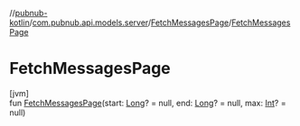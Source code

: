 //[pubnub-kotlin](../../../index.md)/[com.pubnub.api.models.server](../index.md)/[FetchMessagesPage](index.md)/[FetchMessagesPage](-fetch-messages-page.md)

# FetchMessagesPage

[jvm]\
fun [FetchMessagesPage](-fetch-messages-page.md)(start: [Long](https://kotlinlang.org/api/latest/jvm/stdlib/kotlin/-long/index.html)? = null, end: [Long](https://kotlinlang.org/api/latest/jvm/stdlib/kotlin/-long/index.html)? = null, max: [Int](https://kotlinlang.org/api/latest/jvm/stdlib/kotlin/-int/index.html)? = null)

